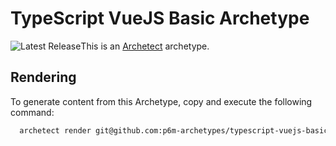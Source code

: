 # TypeScript VueJS Basic Archetype

![Latest Release](https://img.shields.io/github/v/release/p6m-archetypes/typescript-vuejs-basic.archetype?style=flat-square&label=Latest%20Release&color=blue)This is an [Archetect](https://archetect.github.io/) archetype.

## Rendering

To generate content from this Archetype, copy and execute the following command:

```sh
  archetect render git@github.com:p6m-archetypes/typescript-vuejs-basic.archetype.git#v1
```